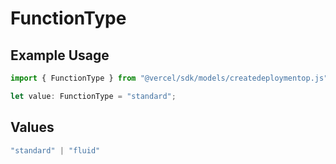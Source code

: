 # FunctionType

## Example Usage

```typescript
import { FunctionType } from "@vercel/sdk/models/createdeploymentop.js";

let value: FunctionType = "standard";
```

## Values

```typescript
"standard" | "fluid"
```